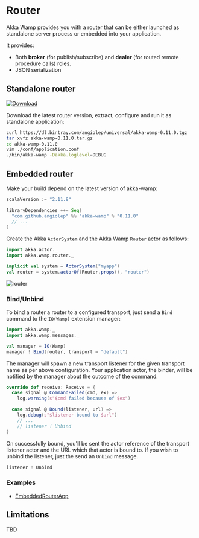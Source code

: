 # Router
Akka Wamp provides you with a router that can be either launched as standalone server process or embedded into your application.

It provides:

* Both __broker__ (for publish/subscribe) and __dealer__ (for routed remote procedure calls) roles.
* JSON serialization



## Standalone router
[![Download][download-image]][download-url]

Download the latest router version, extract, configure and run it as standalone application:

```bash
curl https://dl.bintray.com/angiolep/universal/akka-wamp-0.11.0.tgz
tar xvfz akka-wamp-0.11.0.tar.gz
cd akka-wamp-0.11.0
vim ./conf/application.conf
./bin/akka-wamp -Dakka.loglevel=DEBUG
```


## Embedded router
Make your build depend on the latest version of akka-wamp: 

```scala
scalaVersion := "2.11.8"

libraryDependencies ++= Seq(
  "com.github.angiolep" %% "akka-wamp" % "0.11.0"
  // ...
)
```


Create the Akka ``ActorSystem`` and the Akka Wamp ``Router`` actor as follows:

```scala
import akka.actor._
import akka.wamp.router._

implicit val system = ActorSystem("myapp")
val router = system.actorOf(Router.props(), "router")
```

![router](router.png)

### Bind/Unbind
To bind a router a router to a configured transport, just send a ``Bind`` command to the ``IO(Wamp)`` extension manager:

```scala
import akka.wamp._
import akka.wamp.messages._

val manager = IO(Wamp)
manager ! Bind(router, transport = "default")
```

The manager will spawn a new transport listener for the given transport name as per above configuration. Your application actor, the binder, will be notified by the manager about the outcome of the command:

```scala
override def receive: Receive = {
  case signal @ CommandFailed(cmd, ex) =>
    log.warning(s"$cmd failed because of $ex")

  case signal @ Bound(listener, url) =>
    log.debug(s"$listener bound to $url")
    // ...
    // listener ! Unbind
} 
```

On successfully bound, you'll be sent the actor reference of the transport listener actor and the URL which that actor is bound to. If you wish to unbind the listener, just the send an ``Unbind`` message.

```scala
listener ! Unbind
```

### Examples

* [EmbeddedRouterApp](https://github.com/angiolep/akka-wamp/blob/master/examples/router/EmbeddedRouterApp.scala)


## Limitations
TBD

[download-image]: https://api.bintray.com/packages/angiolep/universal/akka-wamp/images/download.svg
[download-url]: https://bintray.com/angiolep/universal/akka-wamp/_latestVersion
